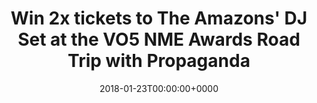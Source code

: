 ---
campaign-uuid:  c-79d8515b-fd63-4f08-93f9-176eddf998df
type:           Competition
category:       Tickets
date:           2018-01-23T00:00:00+0000
end-date:       2018-01-24T23:59:00+0000
disable-form:   false
is_promoted:    true
has_entry_page: true

title: "Win 2x tickets to The Amazons' DJ Set at the VO5 NME Awards Road Trip with Propaganda"

hero-header: "Win 2x tickets to The Amazons' DJ Set at the VO5 NME Awards Road Trip with Propaganda"
competition-description: "Want to inject some excitement into your weekend? We're giving away two free tickets to an unmissable DJ set by The Amazons this Friday, as part of our epic NME Awards Road Trip with Propaganda. <br/> The disruptive rockers will be spinning some tunes at Fez Club in Cambridge and it's guaranteed to be a banger. <br/> Hurry – competition closes at 11.59pm on Wednesday 24th January."
hero-subheader: ""
terms-confirmation: >
   I agree to the competition <a href="../etc/nme-vo5-awards-amazon-dj-set-terms-and-conditions.pdf"
   target="_blank">Terms &amp; Conditions</a> and to create an account with NME AAA.

banner-img: "nme-vo5-amazons-ticket-banner2.jpg"

logo-left-href: "https://awards.nme.com/"
logo-left-image: "nme-vo5-amazons-logo.jpg"
logo-left-title: "NME VO5"

bg-image-hero: "nme-vo5-amazons-ticket-hero.jpg"
bg-image-first: "nme-vo5-amazons-ticket-banner1.jpg"
bg-image-second: "nme-vo5-amazons-ticket-banner2.jpg"
bg-image-third: "nme-vo5-amazons-ticket-banner3.jpg"

extra-css: ""

section1-content: >
   <p> Scrap your Friday night plans – you won't want to miss this... </p>
   <p> We're giving away 2x tickets for you and a mate to The Amazons' DJ Set at Fez Club in Cambridge this Friday, as part of our VO5 NME Awards Road Trip with Progaganda. </p> 
   <p> All you need to do is enter your details and you could be swaying along in the crowd, cold beer in hand, as the four-piece rockers fill your ears with the coolest new sounds. </p>


section2-content: >
   <p> The breakthrough four-piece indie rock band from Reading set their much-loved tour van on fire for the cover of their debut album – so you can expect them to turn up the heat on this set. </p> 
   <p> The band were also included in both the BBC's 'Sound of 2017' and MTV's 'Brand New 2017' lists, so expect BIG things from them this year. </p>

section3-content: >
   <p> The boys are just one of our special guests to take over The VO5 NME Awards Road Trip, where we've been touring the country to bring you the ultimate indie nights out you'll be talking about all year. But they won’t be alone – they join a stellar line-up of talent. </p> 
   <p> Radio 1 DJ Huw Stephens is kicking off the evening, with special guest members of The Vaccines, Idles, Frank Turner, Bastille and of course, The Amazons spinning their favourite tunes along the way. </p>
   <p> So get ready for a big night out by grabbing a mate and completing the form below. But hurry – the competition closes at 11.59pm on Wednesday 24th January! Open to over 18s only.
   
entry-title: Win 2x tickets to The Amazons' DJ Set at the VO5 NME Awards Road Trip with Propaganda this Friday
entry-content: >
   <p> Dance along to some banging tunes, courtesy of The Amazons, this Friday at Fez Club in Cambridge as part of our VO5 NME Awards Road Trip with Propaganda.</p>
   <p> Enter the draw to win 2x tickets to the DJ Set by completing the form below before 11.59pm on 24/01/2018. </p>

has-winner: true
winner-name: Saffron L. & Ashley A.
winner-title: Congratulations to Saffron L. (Luton) & Ashley A. (London) who won the tickets to The Amazons' DJ set
winner-banner: nme-vo5-amazons-ticket-banner2.jpg
---